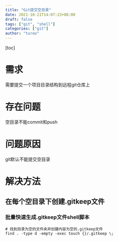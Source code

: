 ```yaml
---
title: "Git提交空目录"
date: 2021-10-21T14:07:23+08:00
draft: false
tags: ["git", "shell"]
categories: ["git"]
author: "tureo"
---
```


[toc]

# 需求
需要提交一个项目目录结构到远程git仓库上

# 存在问题
空目录不能commit和push

# 问题原因
git默认不能提交空目录

# 解决方法
## 在每个空目录下创建.gitkeep文件
### 批量快速生成.gitkeep文件shell脚本
```shell
# 找到目录为空的文件夹并创建内容为空的.gitkeep文件
find . -type d -empty -exec touch {}/.gitkeep \;
```